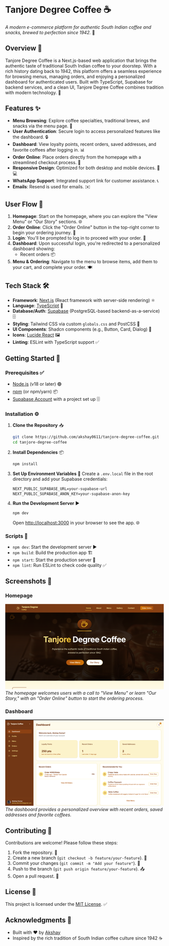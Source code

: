 # Tanjore Degree Coffee ☕

*A modern e-commerce platform for authentic South Indian coffee and snacks, brewed to perfection since 1942.* 🌟

## Overview 📖

Tanjore Degree Coffee is a Next.js-based web application that brings the authentic taste of traditional South Indian coffee to your doorstep. With a rich history dating back to 1942, this platform offers a seamless experience for browsing menus, managing orders, and enjoying a personalized dashboard for authenticated users. Built with TypeScript, Supabase for backend services, and a clean UI, Tanjore Degree Coffee combines tradition with modern technology. 🚀

## Features ✨

- **Menu Browsing**: Explore coffee specialties, traditional brews, and snacks via the menu page. 🍵
- **User Authentication**: Secure login to access personalized features like the dashboard. 🔒
- **Dashboard**: View loyalty points, recent orders, saved addresses, and favorite coffees after logging in. 📊
- **Order Online**: Place orders directly from the homepage with a streamlined checkout process. 🛒
- **Responsive Design**: Optimized for both desktop and mobile devices. 📱💻
- **WhatsApp Support**: Integrated support link for customer assistance. 📞
- **Emails**: Resend is used for emails. ✉️

## User Flow 👤

1. **Homepage**: Start on the homepage, where you can explore the "View Menu" or "Our Story" sections. 🌐
2. **Order Online**: Click the "Order Online" button in the top-right corner to begin your ordering journey. 🛒
3. **Login**: You'll be prompted to log in to proceed with your order. 🔑
4. **Dashboard**: Upon successful login, you're redirected to a personalized dashboard showing:
   - Recent orders 📦
5. **Menu & Ordering**: Navigate to the menu to browse items, add them to your cart, and complete your order. 🍽️

## Tech Stack 🛠️

- **Framework**: [Next.js](https://nextjs.org/) (React framework with server-side rendering) ⚛️
- **Language**: [TypeScript](https://www.typescriptlang.org/) 📜
- **Database/Auth**: [Supabase](https://supabase.com/) (PostgreSQL-based backend-as-a-service) 🗄️
- **Styling**: Tailwind CSS via custom `globals.css` and PostCSS 🎨
- **UI Components**: Shadcn components (e.g., Button, Card, Dialog) 🧩
- **Icons**: [Lucide React](https://lucide.dev/) 🖼️
- **Linting**: ESLint with TypeScript support ✅

## Getting Started 🚀

### Prerequisites ✅

- [Node.js](https://nodejs.org/) (v18 or later) 🟢
- [npm](https://npm.io/) (or npm/yarn) 📦
- [Supabase Account](https://supabase.com/) with a project set up 🗄️

### Installation ⚙️

1. **Clone the Repository** 📥
   ```bash
   git clone https://github.com/akshay0611/tanjore-degree-coffee.git
   cd tanjore-degree-coffee
   ```

2. **Install Dependencies** 📦
   ```bash
   npm install
   ```

3. **Set Up Environment Variables** 🔑
   Create a `.env.local` file in the root directory and add your Supabase credentials:
   ```
   NEXT_PUBLIC_SUPABASE_URL=your-supabase-url
   NEXT_PUBLIC_SUPABASE_ANON_KEY=your-supabase-anon-key
   ```

4. **Run the Development Server** ▶️
   ```bash
   npm dev
   ```
   Open [http://localhost:3000](http://localhost:3000) in your browser to see the app. 🌐

### Scripts 📜

- `npm dev`: Start the development server ▶️
- `npm build`: Build the production app 🏗️
- `npm start`: Start the production server 🚀
- `npm lint`: Run ESLint to check code quality ✅

## Screenshots 📸

### Homepage
![Homepage](public/homepage.png) 
*The homepage welcomes users with a call to "View Menu" or learn "Our Story," with an "Order Online" button to start the ordering process.*

### Dashboard
![Dashboard](public/dashboard.png)
*The dashboard provides a personalized overview with recent orders, saved addresses and favorite coffees.*

## Contributing 🤝

Contributions are welcome! Please follow these steps:

1. Fork the repository. 🍴
2. Create a new branch (`git checkout -b feature/your-feature`). 🌿
3. Commit your changes (`git commit -m "Add your feature"`). 💾
4. Push to the branch (`git push origin feature/your-feature`). 📤
5. Open a pull request. 🙌

## License 📜

This project is licensed under the [MIT License](LICENSE). ✅

## Acknowledgments 🌟

- Built with ❤️ by [Akshay](https://github.com/akshay0611)
- Inspired by the rich tradition of South Indian coffee culture since 1942 ☕